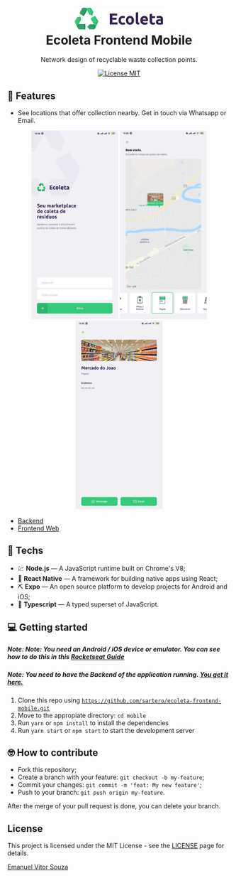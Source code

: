 <h1 align="center">
  <br>
    <img src=".github/logo-ecoleta.svg" alt="ecoleta" width="200">
  <br>
  Ecoleta Frontend Mobile
</h1>

<p align="center">Network design of recyclable waste collection points.</p>

<p align="center">
  <a href="https://opensource.org/licenses/MIT">
    <img src="https://img.shields.io/badge/license-MIT-green.svg" alt="License MIT">
  </a>
</p>

## 📜 Features

<ul>
  <li><p>See locations that offer collection nearby. Get in touch via Whatsapp or Email.</p></li>
</ul>

<div align="center">
  <img src=".github/home-mobile.jpg" alt="Home" height="425">
  <img src=".github/points-mobile.jpg" alt="Points" height="425">
  <img src=".github/details-mobile.jpg" alt="Details" height="425">
</div>

<ul>
  <li><a href="https://github.com/sartero/ecoleta-backend">Backend</a></li>
  <li><a href="https://github.com/sartero/ecoleta-frontend-web">Frontend Web</a></li>
</ul>

## 🧰 Techs

[//]: # "Add the features of your project here:"

- 💹 **Node.js** — A JavaScript runtime built on Chrome's V8;
- 💼 **React Native** — A framework for building native apps using React;
- ⛏ **Expo** — An open source platform to develop projects for Android and iOS;
- 🔷 **Typescript** — A typed superset of JavaScript.

## 💻 Getting started

##### Note: Note: You need an Android / iOS device or emulator. You can see how to do this in this <a href="https://react-native.rocketseat.dev/">Rocketseat Guide</a>

##### Note: You need to have the Backend of the application running. <a href="https://github.com/sartero/ecoleta-backend">You get it here.</a>

1. Clone this repo using <code>https://github.com/sartero/ecoleta-frontend-mobile.git</code>
2. Move to the appropiate directory: <code>cd mobile</code>
3. Run <code>yarn</code> or <code>npm install</code> to install the dependencies
4. Run <code>yarn start</code> or <code>npm start</code> to start the development server

## 🤓 How to contribute

<ul>
  <li>Fork this repository;</li>
  <li>Create a branch with your feature: <code>git checkout -b my-feature</code>;</li>
  <li>Commit your changes: <code>git commit -m 'feat: My new feature'</code>;</li>
  <li>Push to your branch: <code>git push origin my-feature</code>.</li>
</ul>

<p>After the merge of your pull request is done, you can delete your branch.</p>

## License

This project is licensed under the MIT License - see the [LICENSE](https://opensource.org/licenses/MIT) page for details.

<a href="http://github.com/sartero">Emanuel Vitor Souza</a>
